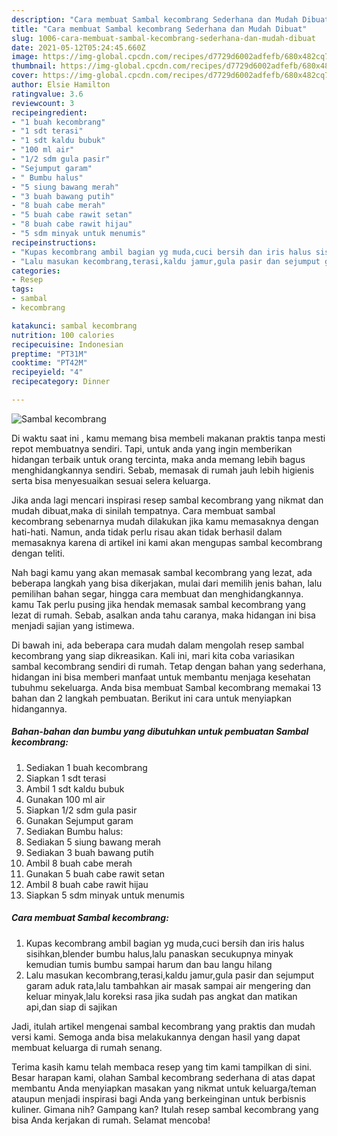 ```yaml
---
description: "Cara membuat Sambal kecombrang Sederhana dan Mudah Dibuat"
title: "Cara membuat Sambal kecombrang Sederhana dan Mudah Dibuat"
slug: 1006-cara-membuat-sambal-kecombrang-sederhana-dan-mudah-dibuat
date: 2021-05-12T05:24:45.660Z
image: https://img-global.cpcdn.com/recipes/d7729d6002adfefb/680x482cq70/sambal-kecombrang-foto-resep-utama.jpg
thumbnail: https://img-global.cpcdn.com/recipes/d7729d6002adfefb/680x482cq70/sambal-kecombrang-foto-resep-utama.jpg
cover: https://img-global.cpcdn.com/recipes/d7729d6002adfefb/680x482cq70/sambal-kecombrang-foto-resep-utama.jpg
author: Elsie Hamilton
ratingvalue: 3.6
reviewcount: 3
recipeingredient:
- "1 buah kecombrang"
- "1 sdt terasi"
- "1 sdt kaldu bubuk"
- "100 ml air"
- "1/2 sdm gula pasir"
- "Sejumput garam"
- " Bumbu halus"
- "5 siung bawang merah"
- "3 buah bawang putih"
- "8 buah cabe merah"
- "5 buah cabe rawit setan"
- "8 buah cabe rawit hijau"
- "5 sdm minyak untuk menumis"
recipeinstructions:
- "Kupas kecombrang ambil bagian yg muda,cuci bersih dan iris halus sisihkan,blender bumbu halus,lalu panaskan secukupnya minyak kemudian tumis bumbu sampai harum dan bau langu hilang"
- "Lalu masukan kecombrang,terasi,kaldu jamur,gula pasir dan sejumput garam aduk rata,lalu tambahkan air masak sampai air mengering dan keluar minyak,lalu koreksi rasa jika sudah pas angkat dan matikan api,dan siap di sajikan"
categories:
- Resep
tags:
- sambal
- kecombrang

katakunci: sambal kecombrang 
nutrition: 100 calories
recipecuisine: Indonesian
preptime: "PT31M"
cooktime: "PT42M"
recipeyield: "4"
recipecategory: Dinner

---
```



![Sambal kecombrang](https://img-global.cpcdn.com/recipes/d7729d6002adfefb/680x482cq70/sambal-kecombrang-foto-resep-utama.jpg)

Di waktu  saat ini , kamu memang bisa membeli makanan praktis tanpa mesti repot membuatnya sendiri. Tapi, untuk anda yang ingin memberikan hidangan terbaik untuk orang tercinta, maka anda memang lebih bagus menghidangkannya sendiri. Sebab, memasak di rumah jauh lebih higienis serta bisa menyesuaikan sesuai selera keluarga.

Jika anda lagi mencari inspirasi resep sambal kecombrang yang nikmat dan mudah dibuat,maka di sinilah tempatnya. Cara membuat sambal kecombrang  sebenarnya mudah dilakukan jika kamu memasaknya dengan hati-hati. Namun, anda tidak perlu risau akan tidak berhasil dalam memasaknya 
karena di artikel ini kami akan mengupas sambal kecombrang dengan teliti.  



Nah bagi kamu yang akan memasak sambal kecombrang yang lezat, ada beberapa langkah yang bisa dikerjakan, mulai dari memilih jenis bahan, lalu pemilihan bahan segar, hingga cara membuat dan menghidangkannya. kamu Tak perlu pusing jika hendak memasak sambal kecombrang yang lezat di rumah. Sebab, asalkan anda  tahu caranya, maka hidangan ini bisa menjadi sajian yang istimewa.

Di bawah ini, ada beberapa cara mudah dalam mengolah resep sambal kecombrang yang siap dikreasikan. Kali ini, mari kita coba variasikan sambal kecombrang sendiri di rumah. Tetap dengan bahan yang sederhana, hidangan ini bisa memberi manfaat untuk membantu menjaga kesehatan tubuhmu sekeluarga. Anda bisa membuat Sambal kecombrang memakai 13 bahan dan 2 langkah pembuatan. Berikut ini cara untuk menyiapkan hidangannya.

<!--inarticleads1-->

##### Bahan-bahan dan bumbu yang dibutuhkan untuk pembuatan Sambal kecombrang:

1. Sediakan 1 buah kecombrang
1. Siapkan 1 sdt terasi
1. Ambil 1 sdt kaldu bubuk
1. Gunakan 100 ml air
1. Siapkan 1/2 sdm gula pasir
1. Gunakan Sejumput garam
1. Sediakan  Bumbu halus:
1. Sediakan 5 siung bawang merah
1. Sediakan 3 buah bawang putih
1. Ambil 8 buah cabe merah
1. Gunakan 5 buah cabe rawit setan
1. Ambil 8 buah cabe rawit hijau
1. Siapkan 5 sdm minyak untuk menumis




<!--inarticleads2-->

##### Cara membuat Sambal kecombrang:

1. Kupas kecombrang ambil bagian yg muda,cuci bersih dan iris halus sisihkan,blender bumbu halus,lalu panaskan secukupnya minyak kemudian tumis bumbu sampai harum dan bau langu hilang
1. Lalu masukan kecombrang,terasi,kaldu jamur,gula pasir dan sejumput garam aduk rata,lalu tambahkan air masak sampai air mengering dan keluar minyak,lalu koreksi rasa jika sudah pas angkat dan matikan api,dan siap di sajikan




Jadi, itulah artikel mengenai  sambal kecombrang  yang praktis dan mudah versi kami. Semoga anda bisa melakukannya dengan hasil yang dapat membuat keluarga di rumah senang. 

Terima kasih kamu telah membaca resep yang tim kami tampilkan di sini. Besar harapan kami, olahan  Sambal kecombrang sederhana di atas dapat membantu Anda menyiapkan masakan yang nikmat untuk keluarga/teman ataupun menjadi inspirasi bagi Anda yang berkeinginan untuk berbisnis kuliner. Gimana nih? Gampang kan? Itulah resep sambal kecombrang yang bisa Anda kerjakan di rumah. Selamat mencoba!

